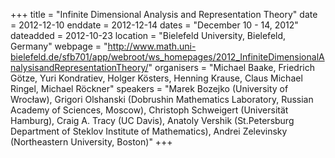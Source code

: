 +++
title = "Infinite Dimensional Analysis and Representation Theory"
date = 2012-12-10
enddate = 2012-12-14
dates = "December 10 - 14, 2012"
dateadded = 2012-10-23
location = "Bielefeld University, Bielefeld, Germany"
webpage = "http://www.math.uni-bielefeld.de/sfb701/app/webroot/ws_homepages/2012_InfiniteDimensionalAnalysisandRepresentationTheory/"
organisers = "Michael Baake, Friedrich Götze, Yuri Kondratiev, Holger Kösters, Henning Krause, Claus Michael Ringel, Michael Röckner"
speakers = "Marek Bozejko (University of Wroc&#322;aw), Grigori Olshanski (Dobrushin Mathematics Laboratory, Russian Academy of Sciences, Moscow), Christoph Schweigert (Universität Hamburg), Craig A. Tracy (UC Davis), Anatoly Vershik (St.Petersburg Department of Steklov Institute of Mathematics), Andrei Zelevinsky (Northeastern University, Boston)"
+++
